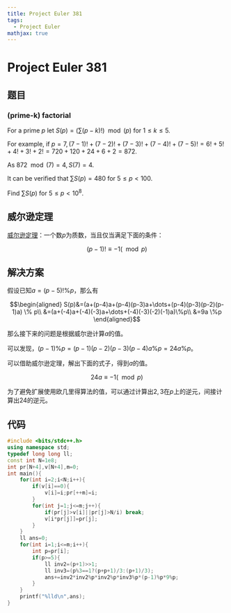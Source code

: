 ```yaml
---
title: Project Euler 381
tags:
  - Project Euler
mathjax: true
---
```

<escape><!-- more --></escape>
    




# Project Euler 381
## 题目
### (prime-k) factorial

For a prime $p$ let $S(p) = (\sum(p-k)!) \mod(p)$ for $1 \le k \le 5$.

For example, if $p=7, (7-1)! + (7-2)! + (7-3)! + (7-4)! + (7-5)! = 6! + 5! + 4! + 3! + 2! = 720+120+24+6+2 = 872$.

As $872 \mod(7) = 4, S(7) = 4$.

It can be verified that $\sum S(p) = 480$ for $5 \le p < 100$.

Find $\sum S(p)$ for $5 \le p < 10^8$.

## 威尔逊定理

[威尔逊定理](https://en.wikipedia.org/wiki/Wilson%27s_theorem)：一个数$p$为质数，当且仅当满足下面的条件：

$$(p-1)!\equiv-1(\mod p)$$

## 解决方案

假设已知$a=(p-5)!\%p$，那么有

$$\begin{aligned}
S(p)&=(a+(p-4)a+(p-4)(p-3)a+\dots+(p-4)(p-3)(p-2)(p-1)a) \% p\\
&=(a+(-4)a+(-4)(-3)a+\dots+(-4)(-3)(-2)(-1)a)\%p\\
&=9a \%p
\end{aligned}$$

那么接下来的问题是根据威尔逊计算$a$的值。

可以发现，$(p-1)\%p=(p-1)(p-2)(p-3)(p-4)a\%p=24a\%p$。

可以借助威尔逊定理，解出下面的式子，得到$a$的值。

$$24a\equiv -1(\mod p)$$

为了避免扩展使用欧几里得算法的值，可以通过计算出$2,3$在$p$上的逆元，间接计算出$24$的逆元。

## 代码


```C++
#include <bits/stdc++.h>
using namespace std;
typedef long long ll;
const int N=1e8;
int pr[N+4],v[N+4],m=0;
int main(){
    for(int i=2;i<N;i++){
        if(v[i]==0){
            v[i]=i;pr[++m]=i;
        }
        for(int j=1;j<=m;j++){
            if(pr[j]>v[i]||pr[j]>N/i) break;
            v[i*pr[j]]=pr[j];
        }
    }
    ll ans=0;
    for(int i=1;i<=m;i++){
        int p=pr[i];
        if(p>=5){
            ll inv2=(p+1)>>1;
            ll inv3=(p%3==1?(p+p+1)/3:(p+1)/3);
            ans+=inv2*inv2%p*inv2%p*inv3%p*(p-1)%p*9%p;
        }
    }
    printf("%lld\n",ans);
}
```
